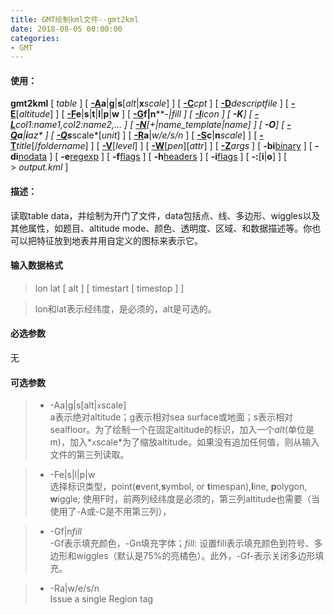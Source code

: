 ```yaml
---
title: GMT绘制kml文件--gmt2kml
date: 2018-08-05 00:00:00
categories:
- GMT
---
```

#### 使用：
**gmt2kml** [ *table* ] [ [**-A**](http://gmt.soest.hawaii.edu/doc/5.4.4/gmt2kml.html#a)**a**|**g**|**s**[*alt*|**x***scale*] ] [ [**-C**](http://gmt.soest.hawaii.edu/doc/5.4.4/gmt2kml.html#c)*cpt* ] [ [**-D**](http://gmt.soest.hawaii.edu/doc/5.4.4/gmt2kml.html#d)*descriptfile* ] [ [**-E**](http://gmt.soest.hawaii.edu/doc/5.4.4/gmt2kml.html#e)[*altitude*] ] [ [**-F**](http://gmt.soest.hawaii.edu/doc/5.4.4/gmt2kml.html#f)**e**|**s**|**t**|**l**|**p**|**w** ] [ [**-G**](http://gmt.soest.hawaii.edu/doc/5.4.4/gmt2kml.html#g)**f|n****-**|*fill* ] [ [**-I**](http://gmt.soest.hawaii.edu/doc/5.4.4/gmt2kml.html#i)*icon* ] [ **-K**] [ [**-L**](http://gmt.soest.hawaii.edu/doc/5.4.4/gmt2kml.html#l)*col1:name1*,*col2:name2*,… ] [ [**-N**](http://gmt.soest.hawaii.edu/doc/5.4.4/gmt2kml.html#n)[+|*name_template*|*name*] ] [ **-O**] [ [**-Q**](http://gmt.soest.hawaii.edu/doc/5.4.4/gmt2kml.html#q)**a**|**i***az* ] [ [**-Q**](http://gmt.soest.hawaii.edu/doc/5.4.4/gmt2kml.html#q)**s***scale*[*unit*] ] [ [**-R**](http://gmt.soest.hawaii.edu/doc/5.4.4/gmt2kml.html#r)**a**|*w/e/s/n* ] [ [**-S**](http://gmt.soest.hawaii.edu/doc/5.4.4/gmt2kml.html#s)**c**|**n***scale*] ] [ [**-T**](http://gmt.soest.hawaii.edu/doc/5.4.4/gmt2kml.html#t)*title*[/*foldername*] ] [ [**-V**](http://gmt.soest.hawaii.edu/doc/5.4.4/gmt2kml.html#v)[*level*] ] [ [**-W**](http://gmt.soest.hawaii.edu/doc/5.4.4/gmt2kml.html#w)[*pen*][*attr*] ] [ [**-Z**](http://gmt.soest.hawaii.edu/doc/5.4.4/gmt2kml.html#z)*args* ] [ **-bi**[binary](http://gmt.soest.hawaii.edu/doc/5.4.4/gmt.html#bi-full) ] [ **-di**[nodata](http://gmt.soest.hawaii.edu/doc/5.4.4/gmt.html#di-full) ] [ **-e**[regexp](http://gmt.soest.hawaii.edu/doc/5.4.4/gmt.html#e-full) ] [ **-f**[flags](http://gmt.soest.hawaii.edu/doc/5.4.4/gmt.html#f-full) ] [ **-h**[headers](http://gmt.soest.hawaii.edu/doc/5.4.4/gmt.html#h-full) ] [ **-i**[flags](http://gmt.soest.hawaii.edu/doc/5.4.4/gmt.html#icols-full) ] [ **-:**[**i**|**o**] ] [ > *output.kml* ]

#### 描述：
读取table data，并绘制为开门了文件，data包括点、线、多边形、wiggles以及其他属性，如题目、altitude mode、颜色、透明度、区域、和数据描述等。你也可以把特征放到地表并用自定义的图标来表示它。
#### 输入数据格式
> lon lat [ alt ] [ timestart [ timestop ] ]  

> lon和lat表示经纬度，是必须的，alt是可选的。  



#### 必选参数
无
#### 可选参数
> - -Aa|g|s[alt|`x`scale]  
> a表示绝对altitude；g表示相对sea surface或地面；s表示相对sealfloor。为了绘制一个在固定altitude的标识，加入一个*alt*(单位是m)，加入*`x`scale*为了缩放altitude。如果没有追加任何值，则从输入文件的第三列读取。

> - -Fe|s|l|p|w  
> 选择标识类型，point(**e**vent,**s**ymbol, or **t**imespan),**l**ine, **p**olygon, **w**iggle; 使用F时，前两列经纬度是必须的，第三列altitude也需要（当使用了-A或-C是不用第三列），

> - -Gf|n*fill*  
> -Gf表示填充颜色，-Gn填充字体；*fill*: 设置fill表示填充颜色到符号、多边形和wiggles（默认是75%的亮橘色）。此外，-Gf-表示关闭多边形填充。

> - -Ra|w/e/s/n  
> Issue a single Region tag

